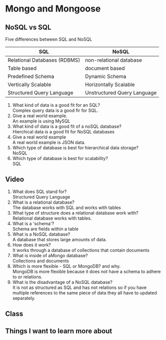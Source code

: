 # Mongo and Mongoose

## NoSQL vs SQL

Five differences between SQL and NoSQL

| SQL | NoSQL |
| ----- | ------ |
| Relational Databases (RDBMS) | non-relational database |
| Table based | document based |
| Predefined Schema | Dynamic Schema |
| Vertically Scalable | Horizontally Scalable |
| Structured Query Language | Unstructured Query Language |

1. What kind of data is a good fit for an SQL?\
Complex query data is a good fir for SQL.
2. Give a real world example.\
An example is using MySQL
3. What kind of data is a good fit of a noSQL database?\
Hierchical data is a good fit for NoSQL databases
4. Give a real world example\
A real world example is JSON data.
5. Which type of database is best for hierarchical data storage?\
NoSQL
6. Which type of database is best for scalability?\
SQL

## Video

1. What does SQL stand for?\
Structured Query Language
2. What is a relational database?\
The database works with SQL and works with tables
3. What type of structure does a relational database work with?\
Relational database works with tables.
4. What is a 'schema'?\
Schema are fields within a table
5. What is a NoSQL database?\
A database that stores large amounts of data.
6. How does it work?\
It works through a database of collections that contain documents
7. What is inside of aMongo database?\
Collections and documents
8. Which is more flexible - SQL or MongoDB? and why.\
MongoDB is more flexible because it does not have a schema to adhere to or relations.
9. What is the disadvantage of a NoSQL database?\
It is not as structured as SQL and has not relations so if you have multiple references to the same piece of data they all have to updated separately.

## Class

## Things I want to learn more about